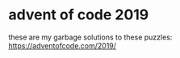 # advent of code 2019

these are my garbage solutions to these puzzles: https://adventofcode.com/2019/
